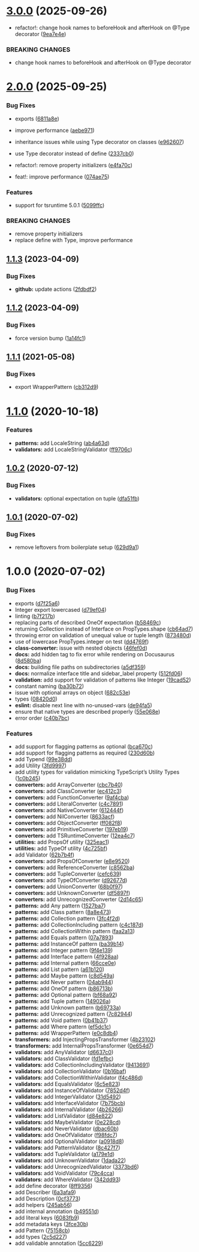 # [3.0.0](https://github.com/eveble/typend/compare/v2.0.0...v3.0.0) (2025-09-26)


* refactor!: change hook names to beforeHook and afterHook on @Type decorator ([9ea7e4e](https://github.com/eveble/typend/commit/9ea7e4e5ebb0e3bfc93b99db4fcaddb39644a2d7))


### BREAKING CHANGES

* change hook names to beforeHook and afterHook on @Type decorator

# [2.0.0](https://github.com/eveble/typend/compare/v1.1.3...v2.0.0) (2025-09-25)


### Bug Fixes

* exports ([6811a8e](https://github.com/eveble/typend/commit/6811a8ed0071f38e6bdf7c1bf97b50b0d18930c2))
* improve performance ([aebe971](https://github.com/eveble/typend/commit/aebe971d0d159b964a3c5fcd6e30fa23fde939d4))
* inheritance issues while using Type decorator on classes ([e962607](https://github.com/eveble/typend/commit/e962607aeef1a2298aba9ff1f5670a147b39c62e))
* use Type decorator instead of define ([2337cb0](https://github.com/eveble/typend/commit/2337cb0df8a58f4f5b0202df7ecfffcaa31adb1e))


* refactor!: remove property initializers ([e4fa70c](https://github.com/eveble/typend/commit/e4fa70cd9749cd403582c9b55474ca2cb456ae20))
* feat!: improve performance ([074ae75](https://github.com/eveble/typend/commit/074ae7562b1b920b32072fc684e8595434a1c901))


### Features

* support for tsruntime 5.0.1 ([5099ffc](https://github.com/eveble/typend/commit/5099ffc4f1357b7670960db10281fbc558104c34))


### BREAKING CHANGES

* remove property initializers
* replace define with Type, improve performance

## [1.1.3](https://github.com/eveble/typend/compare/v1.1.2...v1.1.3) (2023-04-09)


### Bug Fixes

* **github:** update actions ([2fdbdf2](https://github.com/eveble/typend/commit/2fdbdf25b2f6457a6d3763966ee4b91d2ef5997d))

## [1.1.2](https://github.com/eveble/typend/compare/v1.1.1...v1.1.2) (2023-04-09)


### Bug Fixes

* force version bump ([1a14fc1](https://github.com/eveble/typend/commit/1a14fc11286415fab35ae16e93a83664a436d088))

## [1.1.1](https://github.com/eveble/typend/compare/v1.1.0...v1.1.1) (2021-05-08)


### Bug Fixes

* export WrapperPattern ([cb312d9](https://github.com/eveble/typend/commit/cb312d986b6ae05bffd58e0e8cbabd973e8d036c))

# [1.1.0](https://github.com/eveble/typend/compare/v1.0.2...v1.1.0) (2020-10-18)


### Features

* **patterns:** add LocaleString ([ab4a63d](https://github.com/eveble/typend/commit/ab4a63d7fac199a5c214891c6fdc554116e6d6d7))
* **validators:** add LocaleStringValidator ([ff9706c](https://github.com/eveble/typend/commit/ff9706c5e4ab0549e4036a14184552e78ef056df))

## [1.0.2](https://github.com/eveble/typend/compare/v1.0.1...v1.0.2) (2020-07-12)


### Bug Fixes

* **validators:** optional expectation on tuple ([dfa51fb](https://github.com/eveble/typend/commit/dfa51fb4bcc3ef3f4900164bceabb2af5db7f855))

## [1.0.1](https://github.com/eveble/typend/compare/v1.0.0...v1.0.1) (2020-07-02)


### Bug Fixes

* remove leftovers from boilerplate setup ([629d9a1](https://github.com/eveble/typend/commit/629d9a13c1023b16333a10296b94a0e529265edb))

# 1.0.0 (2020-07-02)


### Bug Fixes

* exports ([d7f25a6](https://github.com/eveble/typend/commit/d7f25a67549e1f3d5ebde5f5b686973c59967fc5))
* Integer export lowercased ([d79ef04](https://github.com/eveble/typend/commit/d79ef04ec18cb3aa32fe4071b17667d27d1d4c21))
* linting ([b7f217b](https://github.com/eveble/typend/commit/b7f217bbc8922df5f372f3619636349a55f64a12))
* replacing parts of described OneOf expectation ([b58469c](https://github.com/eveble/typend/commit/b58469c05103eea2c6a9d471450c099033274369))
* returning Collection instead of Interface on PropTypes.shape ([cb64ad7](https://github.com/eveble/typend/commit/cb64ad7b9a1d7f13ef9eda3037437bd57c31e366))
* throwing error on validation of unequal value or tuple length ([873480d](https://github.com/eveble/typend/commit/873480df35e23216253da68cff10aef920b894cc))
* use of lowercase PropTypes.integer on test ([dd4769f](https://github.com/eveble/typend/commit/dd4769f08d838323d8a8c9fa75f24ffa4dcea8ba))
* **class-converter:** issue with nested objects ([46fef0d](https://github.com/eveble/typend/commit/46fef0d699b32782be2541a3e2dfe57a9cd71f17))
* **docs:** add hidden tag to fix error while rendering on Docusaurus ([8d580ba](https://github.com/eveble/typend/commit/8d580baa583f14568bad696efa276cae784e00c2))
* **docs:** building file paths on subdirectories ([a5df359](https://github.com/eveble/typend/commit/a5df3599129a1932301e146d2eaa058a92561459))
* **docs:** normalize interface title and sidebar_label property ([512fd06](https://github.com/eveble/typend/commit/512fd064af081d85ef8987fd3ed88432705fff70))
* **validation:** add support for validation of patterns like Integer ([19cad52](https://github.com/eveble/typend/commit/19cad5250b6e620acb0a617c47225661dd9ee2d9))
* constant naming ([ba30b72](https://github.com/eveble/typend/commit/ba30b728ed4023c2b271155d96a9bfb05981cb65))
* issue with optional arrays on object ([682c53e](https://github.com/eveble/typend/commit/682c53ed3d8c467293b7ad5edf850af4acb663b4))
* types ([08420d0](https://github.com/eveble/typend/commit/08420d0efa4f85d925a0d876205654c64af6fd1a))
* **eslint:** disable next line with no-unused-vars ([de94fa5](https://github.com/eveble/typend/commit/de94fa5880ac62434accb2579a56a54e33a33815))
* ensure that native types are described properly ([55e068e](https://github.com/eveble/typend/commit/55e068e4d3213a8e015dd3c891b860ff05d1b2a4))
* error order ([c40b7bc](https://github.com/eveble/typend/commit/c40b7bc3be756f05df461c1da56fce30e82504b8))


### Features

* add support for flagging patterns as optional ([bca670c](https://github.com/eveble/typend/commit/bca670c084c531c2de4278593c62c472d819ed85))
* add support for flagging patterns as required ([230d60b](https://github.com/eveble/typend/commit/230d60bc56a86a99f5133ba3a5dc11cc0d9963c0))
* add Typend ([99e38dd](https://github.com/eveble/typend/commit/99e38dd850c8e98a7de313de4c8be7a3ac863540))
* add Utility ([3fd9997](https://github.com/eveble/typend/commit/3fd99973716012b8312226b19cc322fd69222a4a))
* add utility types for validation mimicking TypeScript’s Utility Types ([1c0b245](https://github.com/eveble/typend/commit/1c0b245f64a03e0973426c6494b7b2b2b121576e))
* **converters:** add ArrayConverter ([cbc7b40](https://github.com/eveble/typend/commit/cbc7b408e083a3eec4d88d9df20386712bb58954))
* **converters:** add ClassConverter ([ec412c3](https://github.com/eveble/typend/commit/ec412c369376725f2622ec6ccce4eb78d672aa93))
* **converters:** add FunctionConverter ([9af4cba](https://github.com/eveble/typend/commit/9af4cba4838f24e4b4946dcb60b28b04bab4b9f4))
* **converters:** add LiteralConverter ([c4c7891](https://github.com/eveble/typend/commit/c4c7891d697cfe6a4b30f587d51ebc24edfb67d0))
* **converters:** add NativeConverter ([612444f](https://github.com/eveble/typend/commit/612444f1e908aa3d8eb8b2d3900800e9e18ab326))
* **converters:** add NilConverter ([8633acf](https://github.com/eveble/typend/commit/8633acf41c7dcb7bfd98e4394ee512dadb21783b))
* **converters:** add ObjectConverter ([ff082f8](https://github.com/eveble/typend/commit/ff082f8eea981dfbac0f7aca4d35c14e21bb44a0))
* **converters:** add PrimitiveConverter ([197eb19](https://github.com/eveble/typend/commit/197eb19e0a41e9b4959d89511826041952b21743))
* **converters:** add TSRuntimeConverter ([12ea4c7](https://github.com/eveble/typend/commit/12ea4c7d7a4b663e82a374c54adee204f4c48874))
* **utilities:** add PropsOf utility ([325eac1](https://github.com/eveble/typend/commit/325eac1ba049359d5daec6092efd933ebcc1698e))
* **utilities:** add TypeOf utility ([4c725bf](https://github.com/eveble/typend/commit/4c725bf06f376a265a0d17791fd6961f971545f3))
* add Validator ([62b7b4f](https://github.com/eveble/typend/commit/62b7b4f1ecac0f46b0ee0e0e4b1131283d4bf070))
* **converters:** add PropsOfConverter ([e8e9520](https://github.com/eveble/typend/commit/e8e9520b3027e57acac5836caf266f8e9b6db3d0))
* **converters:** add ReferenceConverter ([c8562ba](https://github.com/eveble/typend/commit/c8562ba4d03024742ed51d43c299facea0d319f9))
* **converters:** add TupleConverter ([cefc639](https://github.com/eveble/typend/commit/cefc63908b80aa1f217afb5064d3b5de2a89d5aa))
* **converters:** add TypeOfConverter ([d92677d](https://github.com/eveble/typend/commit/d92677d04c96f4d77cba53d6d977105c1f63e763))
* **converters:** add UnionConverter ([68b0f97](https://github.com/eveble/typend/commit/68b0f977c5d615a6367372adf434fa8bd6788941))
* **converters:** add UnknownConverter ([df5897f](https://github.com/eveble/typend/commit/df5897f4901197e8414454c079340d3082e895f6))
* **converters:** add UnrecognizedConverter ([2d14c65](https://github.com/eveble/typend/commit/2d14c65b936f37fbd2fc28ee04c4b132d3d19b28))
* **patterns:** add Any pattern ([1527ba7](https://github.com/eveble/typend/commit/1527ba7fd5b1099292858b21352f5d7b09915a6a))
* **patterns:** add Class pattern ([8a8e473](https://github.com/eveble/typend/commit/8a8e4738e3e577b5925eff22da82fe31cf3694c6))
* **patterns:** add Collection pattern ([3fc4f2d](https://github.com/eveble/typend/commit/3fc4f2d2fd2e2a109559cca46c152ddef76f3348))
* **patterns:** add CollectionIncluding pattern ([c4c187d](https://github.com/eveble/typend/commit/c4c187d78e92340bca08c487ea63dd07e68e48bd))
* **patterns:** add CollectionWithin pattern ([faa2a13](https://github.com/eveble/typend/commit/faa2a13461a51bb141ced6368b21e571270fcc98))
* **patterns:** add Equals pattern ([07a7893](https://github.com/eveble/typend/commit/07a7893af9038a5492be1ceba181ec1357cc4f20))
* **patterns:** add InstanceOf pattern ([ba39b14](https://github.com/eveble/typend/commit/ba39b142e79c6820f809ff6c771fe09c69e66a4c))
* **patterns:** add Integer pattern ([9f4e139](https://github.com/eveble/typend/commit/9f4e1397cf0906129cc9882f3c17f1901ae8c1f6))
* **patterns:** add Interface pattern ([4f928aa](https://github.com/eveble/typend/commit/4f928aa6609b179253364e1727d58a15ec0232ad))
* **patterns:** add Internal pattern ([66cce0e](https://github.com/eveble/typend/commit/66cce0ed3e1f04c0084a929a2bd99b96092a397f))
* **patterns:** add List pattern ([a61b120](https://github.com/eveble/typend/commit/a61b120406f2eb1578c737b3b62675a6068854ac))
* **patterns:** add Maybe pattern ([c8d549a](https://github.com/eveble/typend/commit/c8d549a41bd01228556dca09a702122f036a5813))
* **patterns:** add Never pattern ([04ab944](https://github.com/eveble/typend/commit/04ab944d34ac937b4148021e16ccb57b137cce8d))
* **patterns:** add OneOf pattern ([b86713b](https://github.com/eveble/typend/commit/b86713bf23b7cde47fe43633da6f78a98aecb063))
* **patterns:** add Optional pattern ([bf68a92](https://github.com/eveble/typend/commit/bf68a926d2b2fbada04cd4b1bc2b4a0d1c7a404b))
* **patterns:** add Tuple pattern ([149026a](https://github.com/eveble/typend/commit/149026ae87a87a68258eabae5c14cac1a0bd3930))
* **patterns:** add Unknown pattern ([b69733a](https://github.com/eveble/typend/commit/b69733a3d4854b1b1705af9718a88b2aa1517499))
* **patterns:** add Unrecognized pattern ([7c82944](https://github.com/eveble/typend/commit/7c8294408d57fdb5d3844f1142a629f9342b2571))
* **patterns:** add Void pattern ([0b41b37](https://github.com/eveble/typend/commit/0b41b37220e80c028e2ad1fa8e4ac96be8368a4d))
* **patterns:** add Where pattern ([ef5dc1c](https://github.com/eveble/typend/commit/ef5dc1c3bd452bf0467b10039a8206452b4cc7d3))
* **patterns:** add WrapperPattern ([e0c8db4](https://github.com/eveble/typend/commit/e0c8db4ccb1d9eb743596446002e196cef4683fc))
* **transformers:** add InjectingPropsTransformer ([4b23102](https://github.com/eveble/typend/commit/4b23102a82ea70521271057284bc4ea6b8728720))
* **transformers:** add InternalPropsTransformer ([0e654d7](https://github.com/eveble/typend/commit/0e654d772e719959474e9e3067730791a3c16108))
* **validators:** add AnyValidator ([d6637c0](https://github.com/eveble/typend/commit/d6637c0775f6ecf32984b7585dbd43dc73ab2247))
* **validators:** add ClassValidator ([fd1efbc](https://github.com/eveble/typend/commit/fd1efbc8bddbdf02feb1b368522e12a2979dee99))
* **validators:** add CollectionIncludingValidator ([9413691](https://github.com/eveble/typend/commit/94136919aef001d86a715b95b3c579f9e3cdd678))
* **validators:** add CollectionValidator ([0b16baf](https://github.com/eveble/typend/commit/0b16bafbd2d0fb799f3ce6f1da9901d9f0e15c19))
* **validators:** add CollectionWithinValidator ([f4c486d](https://github.com/eveble/typend/commit/f4c486d25feda1d366e88e27747827f50de80b74))
* **validators:** add EqualsValidator ([6c5e823](https://github.com/eveble/typend/commit/6c5e82313b06074965b2eef80d1c64df704b0c87))
* **validators:** add InstanceOfValidator ([7852d4f](https://github.com/eveble/typend/commit/7852d4f61f26ca2e1a2ff1666b73867c79aa709e))
* **validators:** add IntegerValidator ([31d5492](https://github.com/eveble/typend/commit/31d549266ae8d84d566344ed932c07f599c5ace7))
* **validators:** add InterfaceValidator ([7b75bcb](https://github.com/eveble/typend/commit/7b75bcb667016a56e0bf40bfbb128bf96d97ed91))
* **validators:** add InternalValidator ([4b26266](https://github.com/eveble/typend/commit/4b262669419f0df7c28028b3c1abf19bfa74bc5b))
* **validators:** add ListValidator ([d84e822](https://github.com/eveble/typend/commit/d84e8221282969c7e73d000da7a8baff6847193b))
* **validators:** add MaybeValidator ([0e228cd](https://github.com/eveble/typend/commit/0e228cd011fb2722dc71b73e15cdcce84e5fb1bd))
* **validators:** add NeverValidator ([dbac60b](https://github.com/eveble/typend/commit/dbac60b89dc569f7b9a968329920070b09ba377c))
* **validators:** add OneOfValidator ([f98fdc7](https://github.com/eveble/typend/commit/f98fdc70ba96b9a538c26e1811d50b046ded611a))
* **validators:** add OptionalValidator ([a0918d8](https://github.com/eveble/typend/commit/a0918d89ded6ae05ca235503efeb0c6a92820006))
* **validators:** add PatternValidator ([8c427f7](https://github.com/eveble/typend/commit/8c427f745af1cc798617bc465b8804896f7e394e))
* **validators:** add TupleValidator ([a179e1d](https://github.com/eveble/typend/commit/a179e1dc006224e33468b06ef272baf57b2e28a0))
* **validators:** add UnknownValidator ([1dada22](https://github.com/eveble/typend/commit/1dada224ba4775bdbda6ec9e77dc6806d94df2e3))
* **validators:** add UnrecognizedValidator ([3373bd6](https://github.com/eveble/typend/commit/3373bd67f550bd44bccdd5acb371091bdca8457c))
* **validators:** add VoidValidator ([79c4cca](https://github.com/eveble/typend/commit/79c4cca69583ebeb4f07cc992ad3e449ec396084))
* **validators:** add WhereValidator ([342dd93](https://github.com/eveble/typend/commit/342dd93050d15e7ae04f951732ecdad3bd77f467))
* add define decorator ([8ff9356](https://github.com/eveble/typend/commit/8ff93567cef300e2eba2ebbab27487cd7531ded5))
* add Describer ([6a3afa9](https://github.com/eveble/typend/commit/6a3afa9f2baf12566177a5c6931cca70c9220642))
* add Description ([0cf3773](https://github.com/eveble/typend/commit/0cf37734a00d43eb00fb0026c96438099186550c))
* add helpers ([245ab56](https://github.com/eveble/typend/commit/245ab5606de9d8785089f3eb90a4ab4a29f26345))
* add internal annotation ([b49551d](https://github.com/eveble/typend/commit/b49551d82e582fba87989af8326f6c9db9c53a87))
* add literal keys ([6083fb9](https://github.com/eveble/typend/commit/6083fb97c6f24283da55a53df3b35a1434ddb313))
* add metadata keys ([3fce30b](https://github.com/eveble/typend/commit/3fce30b4c63d6fc9243531c12914f6e9318ded5a))
* add Pattern ([75158cb](https://github.com/eveble/typend/commit/75158cb5b8e75ee223e6d22638722a9c45a86afc))
* add types ([2c5d227](https://github.com/eveble/typend/commit/2c5d227d9d4442f82830a40cd1928172c3712d86))
* add validable annotation ([5cc6229](https://github.com/eveble/typend/commit/5cc6229824c9987d6a6f79bb0b6496ae48964da6))

